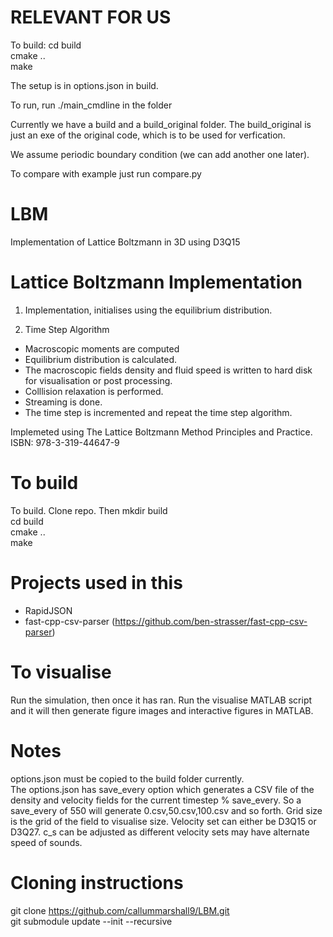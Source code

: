 # RELEVANT FOR US
To build:
cd build \
cmake .. \
make

The setup is in options.json in build. 

To run, run ./main_cmdline in the folder

Currently we have a build and a build_original folder. The build_original is just an exe of the original code, which is to be used for verfication. 

We assume periodic boundary condition (we can add another one later).

To compare with example just run compare.py


# LBM
Implementation of Lattice Boltzmann in 3D using D3Q15

# Lattice Boltzmann Implementation

1. Implementation, initialises using the equilibrium distribution.

2. Time Step Algorithm
- Macroscopic moments are computed
- Equilibrium distribution is calculated.
- The macroscopic fields density and fluid speed is written to hard disk for visualisation or post processing.
- Colllision relaxation is performed.
- Streaming is done.
- The time step is incremented and repeat the time step algorithm.

Implemeted using The Lattice Boltzmann Method Principles and Practice. ISBN: 978-3-319-44647-9

# To build

To build. Clone repo. Then
mkdir build \
cd build \
cmake .. \
make

# Projects used in this
- RapidJSON
- fast-cpp-csv-parser (https://github.com/ben-strasser/fast-cpp-csv-parser)

# To visualise
Run the simulation, then once it has ran. Run the visualise MATLAB script and it will then generate figure images and interactive figures in MATLAB.

# Notes

options.json must be copied to the build folder currently. \
The options.json has save_every option which generates a CSV file of the density and velocity fields for the current timestep % save_every. So a save_every of 550 will generate 0.csv,50.csv,100.csv and so forth. Grid size is the grid of the field to visualise size. Velocity set can either be D3Q15 or D3Q27. c_s can be adjusted as different velocity sets may have alternate speed of sounds.

# Cloning instructions

git clone https://github.com/callummarshall9/LBM.git \
git submodule update --init --recursive


